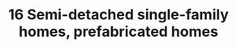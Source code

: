 ---
shortName: 16-semi-detached
title: 16 Semi-detached single-family homes, prefabricated homes
location: C/ del Ropit Nº1-7, C/ de l’Oronella Nº2-8 y C/ del Falcó, Llucmajor
startYear: 2022
endYear: 2024
sponsor: AEDAS HOMES
mainImage: 
  url: /16-semi-detached/4_1_batcheditor_fotor
  urlhd: /16-semi-detached/4_1_batcheditor_fotor_main
  description: ""
images:
  - url: /16-semi-detached/4_1_batcheditor_fotor
    description: ""
  - url: /16-semi-detached/4_2_batcheditor_fotor
    description: ""
  - url: /16-semi-detached/4_3_batcheditor_fotor
    description: ""
  - url: /16-semi-detached/4_4_batcheditor_fotor
    description: ""
  - url: /16-semi-detached/4_5_batcheditor_fotor
    description: ""
---